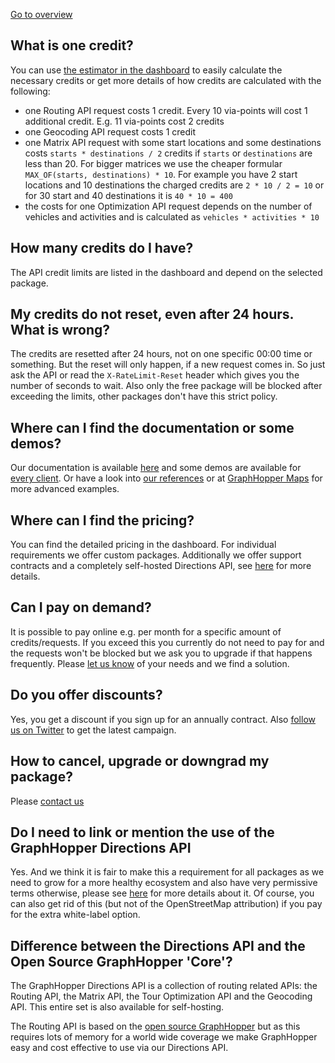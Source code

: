 [Go to overview](./README.md)

## What is one credit?

You can use [the estimator in the dashboard](https://graphhopper.com/dashboard/#/pricing) to easily calculate the necessary credits or get more details of how credits are calculated with the following:

 * one Routing API request costs 1 credit. Every 10 via-points will cost 1 additional credit. E.g. 11 via-points cost 2 credits
 * one Geocoding API request costs 1 credit
 * one Matrix API request with some start locations and some destinations costs `starts * destinations / 2` credits if `starts` or `destinations` are less than 20. For bigger matrices we use the cheaper formular `MAX_OF(starts, destinations) * 10`. For example you have 2 start locations and 10 destinations the charged credits are `2 * 10 / 2 = 10` or for 30 start and 40 destinations it is `40 * 10 = 400`
 * the costs for one Optimization API request depends on the number of vehicles and activities and is calculated as `vehicles * activities * 10`
  
## How many credits do I have?

The API credit limits are listed in the dashboard and depend on the selected package. 

## My credits do not reset, even after 24 hours. What is wrong?

The credits are resetted after 24 hours, not on one specific 00:00 time or something. But the reset will only happen, if a new request comes in. So just ask the API or read the `X-RateLimit-Reset` header which gives you the number of seconds to wait. Also only the free package will be blocked after exceeding the limits, other packages don't have this strict policy.

## Where can I find the documentation or some demos?

Our documentation is available [here](https://github.com/graphhopper/directions-api/blob/master/README.md) and some demos are available for [every client](https://github.com/graphhopper/directions-api/blob/master/README.md#api-clients-and-examples). Or have a look into [our references](https://graphhopper.com/#usecases) or at [GraphHopper Maps](https://graphhopper.com/maps/) for more advanced examples.

## Where can I find the pricing?

You can find the detailed pricing in the dashboard. For individual requirements we offer custom packages. Additionally we offer support contracts and a completely self-hosted Directions API, see [here](https://graphhopper.com/#enterprise) for more details.


## Can I pay on demand?

It is possible to pay online e.g. per month for a specific amount of credits/requests. If you exceed this you currently do not need to pay for and the requests won't be blocked but we ask you to upgrade if that happens frequently. Please [let us know](https://graphhopper.com/#contact) of your needs and we find a solution.


## Do you offer discounts?

Yes, you get a discount if you sign up for an annually contract. Also [follow us on Twitter](https://twitter.com/graphhopper) to get the latest campaign.


## How to cancel, upgrade or downgrad my package?

Please [contact us](https://graphhopper.com/#contact)


## Do I need to link or mention the use of the GraphHopper Directions API

Yes. And we think it is fair to make this a requirement for all packages as we need to grow for a more healthy ecosystem and also have very permissive terms otherwise, please see [here](https://github.com/graphhopper/directions-api#attribution) for more details about it. Of course, you can also get rid of this (but not of the OpenStreetMap attribution) if you pay for the extra white-label option.


## Difference between the Directions API and the Open Source GraphHopper 'Core'?

The GraphHopper Directions API is a collection of routing related APIs: the Routing API, the Matrix API, the Tour Optimization API and the Geocoding API. This entire set is also available for self-hosting.

The Routing API is based on the [open source GraphHopper](https://github.com/graphhopper/graphhopper/) but as this requires lots of memory for a world wide coverage we make GraphHopper easy and cost effective to use via our Directions API.

